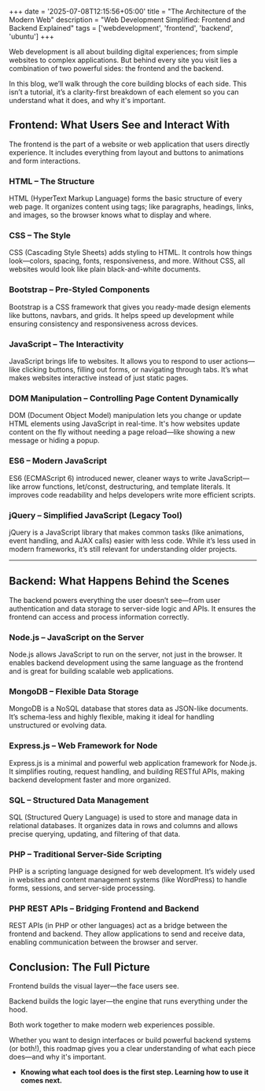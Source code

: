 +++
date = '2025-07-08T12:15:56+05:00'
title = "The Architecture of the Modern Web"
description = "Web Development Simplified: Frontend and Backend Explained"
tags = ['webdevelopment', 'frontend', 'backend', 'ubuntu']
+++


Web development is all about building digital experiences; from simple websites to complex applications. But behind every site you visit lies a combination of two powerful sides: the frontend and the backend.

In this blog, we’ll walk through the core building blocks of each side. This isn’t a tutorial, it’s a clarity-first breakdown of each element so you can understand what it does, and why it's important.

## Frontend: What Users See and Interact With
The frontend is the part of a website or web application that users directly experience. It includes everything from layout and buttons to animations and form interactions.

### HTML – The Structure
HTML (HyperText Markup Language) forms the basic structure of every web page. It organizes content using tags; like paragraphs, headings, links, and images, so the browser knows what to display and where.

### CSS – The Style
CSS (Cascading Style Sheets) adds styling to HTML. It controls how things look—colors, spacing, fonts, responsiveness, and more. Without CSS, all websites would look like plain black-and-white documents.

### Bootstrap – Pre-Styled Components
Bootstrap is a CSS framework that gives you ready-made design elements like buttons, navbars, and grids. It helps speed up development while ensuring consistency and responsiveness across devices.

### JavaScript – The Interactivity
JavaScript brings life to websites. It allows you to respond to user actions—like clicking buttons, filling out forms, or navigating through tabs. It’s what makes websites interactive instead of just static pages.

### DOM Manipulation – Controlling Page Content Dynamically
DOM (Document Object Model) manipulation lets you change or update HTML elements using JavaScript in real-time. It's how websites update content on the fly without needing a page reload—like showing a new message or hiding a popup.

### ES6 – Modern JavaScript
ES6 (ECMAScript 6) introduced newer, cleaner ways to write JavaScript—like arrow functions, let/const, destructuring, and template literals. It improves code readability and helps developers write more efficient scripts.

### jQuery – Simplified JavaScript (Legacy Tool)
jQuery is a JavaScript library that makes common tasks (like animations, event handling, and AJAX calls) easier with less code. While it’s less used in modern frameworks, it’s still relevant for understanding older projects.

---

## Backend: What Happens Behind the Scenes
The backend powers everything the user doesn’t see—from user authentication and data storage to server-side logic and APIs. It ensures the frontend can access and process information correctly.

### Node.js – JavaScript on the Server
Node.js allows JavaScript to run on the server, not just in the browser. It enables backend development using the same language as the frontend and is great for building scalable web applications.

### MongoDB – Flexible Data Storage
MongoDB is a NoSQL database that stores data as JSON-like documents. It’s schema-less and highly flexible, making it ideal for handling unstructured or evolving data.

### Express.js – Web Framework for Node
Express.js is a minimal and powerful web application framework for Node.js. It simplifies routing, request handling, and building RESTful APIs, making backend development faster and more organized.

### SQL – Structured Data Management
SQL (Structured Query Language) is used to store and manage data in relational databases. It organizes data in rows and columns and allows precise querying, updating, and filtering of that data.

### PHP – Traditional Server-Side Scripting
PHP is a scripting language designed for web development. It’s widely used in websites and content management systems (like WordPress) to handle forms, sessions, and server-side processing.

### PHP REST APIs – Bridging Frontend and Backend
REST APIs (in PHP or other languages) act as a bridge between the frontend and backend. They allow applications to send and receive data, enabling communication between the browser and server.

## Conclusion: The Full Picture
Frontend builds the visual layer—the face users see.

Backend builds the logic layer—the engine that runs everything under the hood.

Both work together to make modern web experiences possible.

Whether you want to design interfaces or build powerful backend systems (or both!), this roadmap gives you a clear understanding of what each piece does—and why it's important.

- **Knowing what each tool does is the first step. Learning how to use it comes next.**
